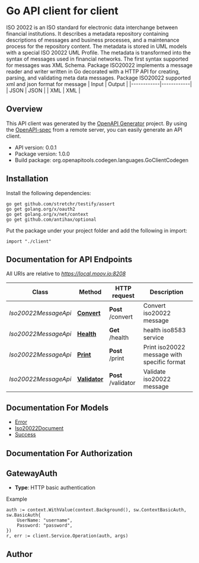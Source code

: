 # Go API client for client

ISO 20022 is an ISO standard for electronic data interchange between financial institutions. It describes a metadata repository containing descriptions of messages and business processes, and a maintenance process for the repository content. The metadata is stored in UML models with a special ISO 20022 UML Profile. The metadata is transformed into the syntax of messages used in financial networks. The first syntax supported for messages was XML Schema. Package ISO20022 implements a message reader and writer written in Go decorated with a HTTP API for creating, parsing, and validating meta data messages. Package ISO20022 supported xml and json format for message
 | Input      | Output     |
 |------------|------------|
 | JSON       | JSON       |
 | XML        | XML        |
 

## Overview
This API client was generated by the [OpenAPI Generator](https://openapi-generator.tech) project.  By using the [OpenAPI-spec](https://www.openapis.org/) from a remote server, you can easily generate an API client.

- API version: 0.0.1
- Package version: 1.0.0
- Build package: org.openapitools.codegen.languages.GoClientCodegen

## Installation

Install the following dependencies:

```shell
go get github.com/stretchr/testify/assert
go get golang.org/x/oauth2
go get golang.org/x/net/context
go get github.com/antihax/optional
```

Put the package under your project folder and add the following in import:

```golang
import "./client"
```

## Documentation for API Endpoints

All URIs are relative to *https://local.moov.io:8208*

Class | Method | HTTP request | Description
------------ | ------------- | ------------- | -------------
*Iso20022MessageApi* | [**Convert**](docs/Iso20022MessageApi.md#convert) | **Post** /convert | Convert iso20022 message
*Iso20022MessageApi* | [**Health**](docs/Iso20022MessageApi.md#health) | **Get** /health | health iso8583 service
*Iso20022MessageApi* | [**Print**](docs/Iso20022MessageApi.md#print) | **Post** /print | Print iso20022 message with specific format
*Iso20022MessageApi* | [**Validator**](docs/Iso20022MessageApi.md#validator) | **Post** /validator | Validate iso20022 message


## Documentation For Models

 - [Error](docs/Error.md)
 - [Iso20022Document](docs/Iso20022Document.md)
 - [Success](docs/Success.md)


## Documentation For Authorization



## GatewayAuth

- **Type**: HTTP basic authentication

Example

```golang
auth := context.WithValue(context.Background(), sw.ContextBasicAuth, sw.BasicAuth{
    UserName: "username",
    Password: "password",
})
r, err := client.Service.Operation(auth, args)
```



## Author



